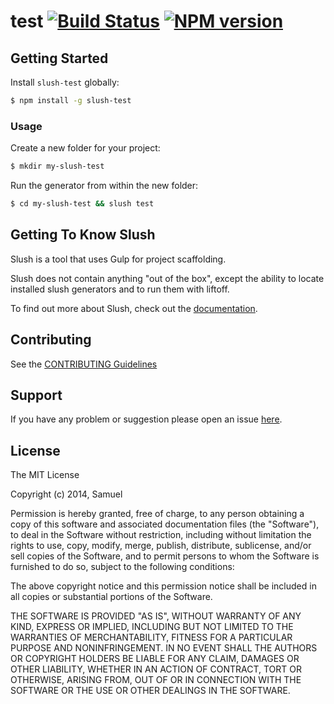 # test [![Build Status](https://secure.travis-ci.org/myhonor16/slush-test.png?branch=master)](https://travis-ci.org/myhonor16/slush-test) [![NPM version](https://badge-me.herokuapp.com/api/npm/slush-test.png)](http://badges.enytc.com/for/npm/slush-test)

> 


## Getting Started

Install `slush-test` globally:

```bash
$ npm install -g slush-test
```

### Usage

Create a new folder for your project:

```bash
$ mkdir my-slush-test
```

Run the generator from within the new folder:

```bash
$ cd my-slush-test && slush test
```

## Getting To Know Slush

Slush is a tool that uses Gulp for project scaffolding.

Slush does not contain anything "out of the box", except the ability to locate installed slush generators and to run them with liftoff.

To find out more about Slush, check out the [documentation](https://github.com/klei/slush).

## Contributing

See the [CONTRIBUTING Guidelines](https://github.com/myhonor16/slush-test/blob/master/CONTRIBUTING.md)

## Support
If you have any problem or suggestion please open an issue [here](https://github.com/myhonor16/slush-test/issues).

## License 

The MIT License

Copyright (c) 2014, Samuel

Permission is hereby granted, free of charge, to any person
obtaining a copy of this software and associated documentation
files (the "Software"), to deal in the Software without
restriction, including without limitation the rights to use,
copy, modify, merge, publish, distribute, sublicense, and/or sell
copies of the Software, and to permit persons to whom the
Software is furnished to do so, subject to the following
conditions:

The above copyright notice and this permission notice shall be
included in all copies or substantial portions of the Software.

THE SOFTWARE IS PROVIDED "AS IS", WITHOUT WARRANTY OF ANY KIND,
EXPRESS OR IMPLIED, INCLUDING BUT NOT LIMITED TO THE WARRANTIES
OF MERCHANTABILITY, FITNESS FOR A PARTICULAR PURPOSE AND
NONINFRINGEMENT. IN NO EVENT SHALL THE AUTHORS OR COPYRIGHT
HOLDERS BE LIABLE FOR ANY CLAIM, DAMAGES OR OTHER LIABILITY,
WHETHER IN AN ACTION OF CONTRACT, TORT OR OTHERWISE, ARISING
FROM, OUT OF OR IN CONNECTION WITH THE SOFTWARE OR THE USE OR
OTHER DEALINGS IN THE SOFTWARE.

